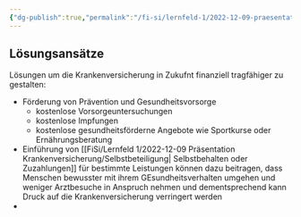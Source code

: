 ```yaml
---
{"dg-publish":true,"permalink":"/fi-si/lernfeld-1/2022-12-09-praesentation-krankenversicherung/loesungen/"}
---
```



## Lösungsansätze

Lösungen um die Krankenversicherung in Zukufnt finanziell tragfähiger zu gestalten:

- Förderung von Prävention und Gesundheitsvorsorge
	- kostenlose Vorsorgeuntersuchungen
	- kostenlose Impfungen
	- kostenlose gesundheitsförderne Angebote wie Sportkurse oder Ernährungsberatung
- Einführung von [[FiSi/Lernfeld 1/2022-12-09 Präsentation Krankenversicherung/Selbstbeteiligung\| Selbstbehalten oder Zuzahlungen]] für bestimmte Leistungen können dazu beitragen, dass Menschen bewusster mit ihrem GEsundheitsverhalten umgehen und weniger Arztbesuche in Anspruch nehmen und dementsprechend kann Druck auf die Krankenversicherung verringert werden
- 